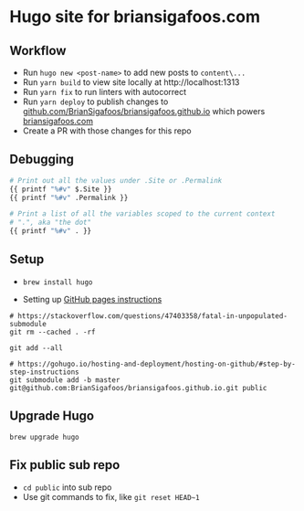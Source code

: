 # Hugo site for briansigafoos.com

## Workflow

- Run `hugo new <post-name>` to add new posts to `content\...`
- Run `yarn build` to view site locally at http://localhost:1313
- Run `yarn fix` to run linters with autocorrect
- Run `yarn deploy` to publish changes to [github.com/BrianSigafoos/briansigafoos.github.io](https://github.com/BrianSigafoos/briansigafoos.github.io) which powers [briansigafoos.com](https://briansigafoos.com)
- Create a PR with those changes for this repo

## Debugging

```bash
# Print out all the values under .Site or .Permalink
{{ printf "%#v" $.Site }}
{{ printf "%#v" .Permalink }}

# Print a list of all the variables scoped to the current context
# ".", aka "the dot"
{{ printf "%#v" . }}
```

## Setup

- `brew install hugo`

- Setting up [GitHub pages instructions](https://gohugo.io/hosting-and-deployment/hosting-on-github/#readout)

```shell
# https://stackoverflow.com/questions/47403358/fatal-in-unpopulated-submodule
git rm --cached . -rf

git add --all

# https://gohugo.io/hosting-and-deployment/hosting-on-github/#step-by-step-instructions
git submodule add -b master git@github.com:BrianSigafoos/briansigafoos.github.io.git public
```

## Upgrade Hugo

```shell
brew upgrade hugo
```

## Fix public sub repo

- `cd public` into sub repo
- Use git commands to fix, like `git reset HEAD~1`

